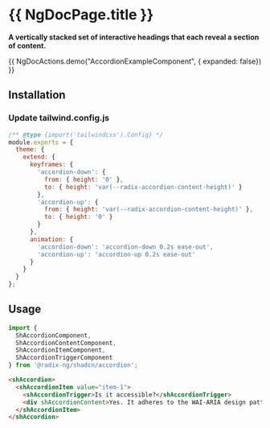 # {{ NgDocPage.title }}
**A vertically stacked set of interactive headings that each reveal a section of content.**

{{ NgDocActions.demo("AccordionExampleComponent", { expanded: false}) }}

## Installation

### Update tailwind.config.js

```js {5-18} name="tailwind.config.js"
/** @type {import('tailwindcss').Config} */
module.exports = {
  theme: {
    extend: {
      keyframes: {
        'accordion-down': {
          from: { height: '0' },
          to: { height: 'var(--radix-accordion-content-height)' }
        },
        'accordion-up': {
          from: { height: 'var(--radix-accordion-content-height)' },
          to: { height: '0' }
        }
      },
      animation: {
        'accordion-down': 'accordion-down 0.2s ease-out',
        'accordion-up': 'accordion-up 0.2s ease-out'
      }
    }
  }
};
```

## Usage

```ts
import {
  ShAccordionComponent,
  ShAccordionContentComponent,
  ShAccordionItemComponent,
  ShAccordionTriggerComponent
} from '@radix-ng/shadcn/accordion';
```

```html
<shAccordion>
  <shAccordionItem value="item-1">
    <shAccordionTrigger>Is it accessible?</shAccordionTrigger>
    <div shAccordionContent>Yes. It adheres to the WAI-ARIA design pattern.</div>
  </shAccordionItem>
</shAccordion>
```
